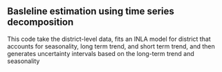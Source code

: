 ## Basleline estimation using time series decomposition

This code take the district-level data, fits an INLA model for district that accounts for seasonality, long term trend, and short term trend, and 
then generates uncertainty intervals based on the long-term trend and seasonality
